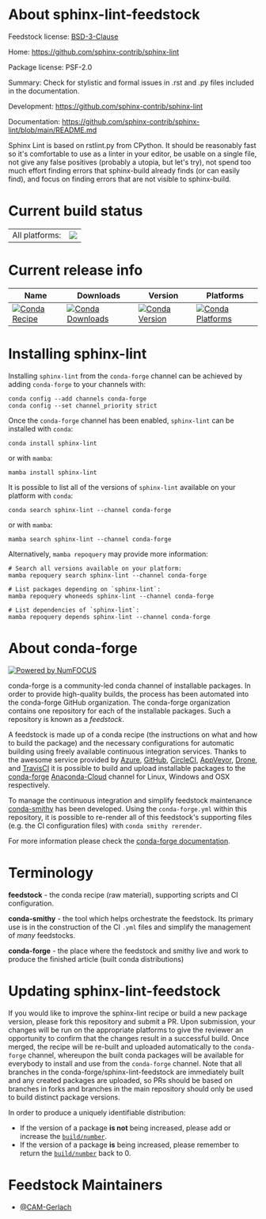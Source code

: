 About sphinx-lint-feedstock
===========================

Feedstock license: [BSD-3-Clause](https://github.com/conda-forge/sphinx-lint-feedstock/blob/main/LICENSE.txt)

Home: https://github.com/sphinx-contrib/sphinx-lint

Package license: PSF-2.0

Summary: Check for stylistic and formal issues in .rst and .py files included in the documentation.

Development: https://github.com/sphinx-contrib/sphinx-lint

Documentation: https://github.com/sphinx-contrib/sphinx-lint/blob/main/README.md

Sphinx Lint is based on rstlint.py from CPython.
It should be reasonably fast so it's comfortable to use as a linter in your editor,
be usable on a single file,
not give any false positives (probably a utopia, but let's try),
not spend too much effort finding errors that sphinx-build already finds (or can easily find),
and focus on finding errors that are not visible to sphinx-build.


Current build status
====================


<table><tr><td>All platforms:</td>
    <td>
      <a href="https://dev.azure.com/conda-forge/feedstock-builds/_build/latest?definitionId=18147&branchName=main">
        <img src="https://dev.azure.com/conda-forge/feedstock-builds/_apis/build/status/sphinx-lint-feedstock?branchName=main">
      </a>
    </td>
  </tr>
</table>

Current release info
====================

| Name | Downloads | Version | Platforms |
| --- | --- | --- | --- |
| [![Conda Recipe](https://img.shields.io/badge/recipe-sphinx--lint-green.svg)](https://anaconda.org/conda-forge/sphinx-lint) | [![Conda Downloads](https://img.shields.io/conda/dn/conda-forge/sphinx-lint.svg)](https://anaconda.org/conda-forge/sphinx-lint) | [![Conda Version](https://img.shields.io/conda/vn/conda-forge/sphinx-lint.svg)](https://anaconda.org/conda-forge/sphinx-lint) | [![Conda Platforms](https://img.shields.io/conda/pn/conda-forge/sphinx-lint.svg)](https://anaconda.org/conda-forge/sphinx-lint) |

Installing sphinx-lint
======================

Installing `sphinx-lint` from the `conda-forge` channel can be achieved by adding `conda-forge` to your channels with:

```
conda config --add channels conda-forge
conda config --set channel_priority strict
```

Once the `conda-forge` channel has been enabled, `sphinx-lint` can be installed with `conda`:

```
conda install sphinx-lint
```

or with `mamba`:

```
mamba install sphinx-lint
```

It is possible to list all of the versions of `sphinx-lint` available on your platform with `conda`:

```
conda search sphinx-lint --channel conda-forge
```

or with `mamba`:

```
mamba search sphinx-lint --channel conda-forge
```

Alternatively, `mamba repoquery` may provide more information:

```
# Search all versions available on your platform:
mamba repoquery search sphinx-lint --channel conda-forge

# List packages depending on `sphinx-lint`:
mamba repoquery whoneeds sphinx-lint --channel conda-forge

# List dependencies of `sphinx-lint`:
mamba repoquery depends sphinx-lint --channel conda-forge
```


About conda-forge
=================

[![Powered by
NumFOCUS](https://img.shields.io/badge/powered%20by-NumFOCUS-orange.svg?style=flat&colorA=E1523D&colorB=007D8A)](https://numfocus.org)

conda-forge is a community-led conda channel of installable packages.
In order to provide high-quality builds, the process has been automated into the
conda-forge GitHub organization. The conda-forge organization contains one repository
for each of the installable packages. Such a repository is known as a *feedstock*.

A feedstock is made up of a conda recipe (the instructions on what and how to build
the package) and the necessary configurations for automatic building using freely
available continuous integration services. Thanks to the awesome service provided by
[Azure](https://azure.microsoft.com/en-us/services/devops/), [GitHub](https://github.com/),
[CircleCI](https://circleci.com/), [AppVeyor](https://www.appveyor.com/),
[Drone](https://cloud.drone.io/welcome), and [TravisCI](https://travis-ci.com/)
it is possible to build and upload installable packages to the
[conda-forge](https://anaconda.org/conda-forge) [Anaconda-Cloud](https://anaconda.org/)
channel for Linux, Windows and OSX respectively.

To manage the continuous integration and simplify feedstock maintenance
[conda-smithy](https://github.com/conda-forge/conda-smithy) has been developed.
Using the ``conda-forge.yml`` within this repository, it is possible to re-render all of
this feedstock's supporting files (e.g. the CI configuration files) with ``conda smithy rerender``.

For more information please check the [conda-forge documentation](https://conda-forge.org/docs/).

Terminology
===========

**feedstock** - the conda recipe (raw material), supporting scripts and CI configuration.

**conda-smithy** - the tool which helps orchestrate the feedstock.
                   Its primary use is in the construction of the CI ``.yml`` files
                   and simplify the management of *many* feedstocks.

**conda-forge** - the place where the feedstock and smithy live and work to
                  produce the finished article (built conda distributions)


Updating sphinx-lint-feedstock
==============================

If you would like to improve the sphinx-lint recipe or build a new
package version, please fork this repository and submit a PR. Upon submission,
your changes will be run on the appropriate platforms to give the reviewer an
opportunity to confirm that the changes result in a successful build. Once
merged, the recipe will be re-built and uploaded automatically to the
`conda-forge` channel, whereupon the built conda packages will be available for
everybody to install and use from the `conda-forge` channel.
Note that all branches in the conda-forge/sphinx-lint-feedstock are
immediately built and any created packages are uploaded, so PRs should be based
on branches in forks and branches in the main repository should only be used to
build distinct package versions.

In order to produce a uniquely identifiable distribution:
 * If the version of a package **is not** being increased, please add or increase
   the [``build/number``](https://docs.conda.io/projects/conda-build/en/latest/resources/define-metadata.html#build-number-and-string).
 * If the version of a package **is** being increased, please remember to return
   the [``build/number``](https://docs.conda.io/projects/conda-build/en/latest/resources/define-metadata.html#build-number-and-string)
   back to 0.

Feedstock Maintainers
=====================

* [@CAM-Gerlach](https://github.com/CAM-Gerlach/)

